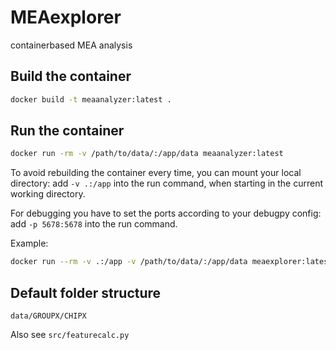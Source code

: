 # MEAexplorer
containerbased MEA analysis

## Build the container
```bash
docker build -t meaanalyzer:latest .
```
## Run the container
```bash
docker run -rm -v /path/to/data/:/app/data meaanalyzer:latest
```
To avoid rebuilding the container every time, you can mount your local directory: add `-v .:/app` into the run command, when starting in the current working directory.

For debugging you have to set the ports according to your debugpy config: add `-p 5678:5678` into the run command.

Example:
```bash
docker run --rm -v .:/app -v /path/to/data/:/app/data meaexplorer:latest .
```

## Default folder structure
```
data/GROUPX/CHIPX
```
Also see `src/featurecalc.py`